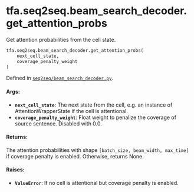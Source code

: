 <div itemscope itemtype="http://developers.google.com/ReferenceObject">
<meta itemprop="name" content="tfa.seq2seq.beam_search_decoder.get_attention_probs" />
<meta itemprop="path" content="Stable" />
</div>

# tfa.seq2seq.beam_search_decoder.get_attention_probs

Get attention probabilities from the cell state.

``` python
tfa.seq2seq.beam_search_decoder.get_attention_probs(
    next_cell_state,
    coverage_penalty_weight
)
```



Defined in [`seq2seq/beam_search_decoder.py`](https://github.com/tensorflow/addons/tree/0.4-release/tensorflow_addons/seq2seq/beam_search_decoder.py).

<!-- Placeholder for "Used in" -->


#### Args:


* <b>`next_cell_state`</b>: The next state from the cell, e.g. an instance of
  AttentionWrapperState if the cell is attentional.
* <b>`coverage_penalty_weight`</b>: Float weight to penalize the coverage of source
  sentence. Disabled with 0.0.


#### Returns:

The attention probabilities with shape
  `[batch_size, beam_width, max_time]` if coverage penalty is enabled.
  Otherwise, returns None.



#### Raises:


* <b>`ValueError`</b>: If no cell is attentional but coverage penalty is enabled.